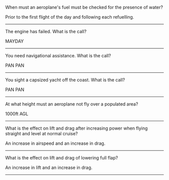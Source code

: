 When must an aeroplane's fuel must be checked for the presence of water?

Prior to the first flight of the day and following each refuelling.

----

The engine has failed. What is the call?

MAYDAY

----

You need navigational assistance. What is the call?

PAN PAN

----

You sight a capsized yacht off the coast. What is the call?

PAN PAN

----

At what height must an aeroplane not fly over a populated area?

1000ft AGL

----

What is the effect on lift and drag after increasing power when flying straight and level at normal cruise?

An increase in airspeed and an increase in drag.

----

What is the effect on lift and drag of lowering full flap?

An increase in lift and an increase in drag.

----
